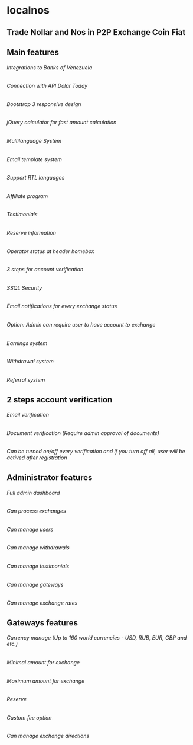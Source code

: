 # localnos
## Trade Nollar and Nos in P2P Exchange Coin Fiat

## Main features
###### Integrations to Banks of Venezuela 
###### Connection with API Dolar Today 
###### Bootstrap 3 responsive design
###### jQuery calculator for fast amount calculation
###### Multilanguage System
###### Email template system
###### Support RTL languages
###### Affiliate program
###### Testimonials
###### Reserve information
###### Operator status at header homebox
###### 3 steps for account verification
###### SSQL Security 
###### Email notifications for every exchange status
###### Option: Admin can require user to have account to exchange
###### Earnings system
###### Withdrawal system
###### Referral system

## 2 steps account verification
###### Email verification
###### Document verification (Require admin approval of documents)
###### Can be turned on/off every verification and if you turn off all, user will be actived after registration

## Administrator features
###### Full admin dashboard
###### Can process exchanges
###### Can manage users
###### Can manage withdrawals
###### Can manage testimonials
###### Can manage gateways
###### Can manage exchange rates


## Gateways features
###### Currency manage (Up to 160 world currencies - USD, RUB, EUR, GBP and etc.)
###### Minimal amount for exchange
###### Maximum amount for exchange
###### Reserve
###### Custom fee option
###### Can manage exchange directions


